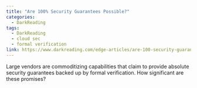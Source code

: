 ```yaml
---
title: "Are 100% Security Guarantees Possible?"
categories:
  - DarkReading
tags:
  - DarkReading
  - cloud sec
  - formal verification
link: https://www.darkreading.com/edge-articles/are-100-security-guarantees-possible-
---
```


Large vendors are commoditizing capabilities that claim to provide absolute security guarantees backed up by formal verification. How significant are these promises?
